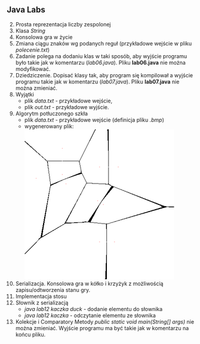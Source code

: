 ## Java Labs

2. Prosta reprezentacja liczby zespolonej 
3. Klasa *String* 
4. Konsolowa gra w życie 
5. Zmiana ciągu znaków wg podanych reguł (przykładowe wejście w pliku *polecenie.txt*)
6. Zadanie polega na dodaniu klas w taki sposób, aby wyjście programu było takie jak w komentarzu (*lab06.java*). Pliku **lab06.java** nie można modyfikować. 
7. Dziedziczenie. Dopisać klasy tak, aby program się kompilował a wyjście programu takie jak w komentarzu (*lab07.java*). Pliku **lab07.java** nie można zmieniać. 
8. Wyjątki 
	- plik *data.txt* - przykładowe wejście,
	- plik *out.txt* - przykładowe wyjście. 
9. Algorytm potłuczonego szkła 
	- plik *data.txt* - przykładowe wejście (definicja pliku *.bmp*)
	- wygenerowany plik:
		<img src="/lab09/example.png" border="0" />
10. Serializacja. Konsolowa gra w kółko i krzyżyk z możliwością zapisu/odtworzenia stanu gry. 
11. Implementacja stosu 
12. Słownik z serializacją 
	- *java lab12 kaczka duck* - dodanie elementu do słownika
	- *java lab12 kaczka* - odczytanie elementu ze słownika
13. Kolekcje i Comparatory 
Metody *public static void main(String[] args)* nie można zmieniać. Wyjście programu ma być takie 
jak w komentarzu na końcu pliku. 



